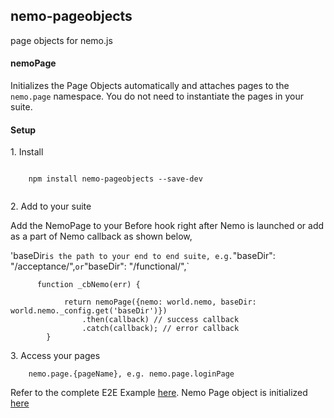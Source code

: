 ## nemo-pageobjects
  page objects for nemo.js


#### nemoPage
Initializes the Page Objects automatically and attaches pages to the `nemo.page` namespace. You do not need to instantiate the pages in your suite.


#### Setup

<p>1. Install</p> 

```
    
    npm install nemo-pageobjects --save-dev
    
```

<p>2. Add to your suite</p> 

Add the NemoPage to your Before hook right after Nemo is launched or add as a part of Nemo callback as shown below,

'baseDir` is the path to your end to end suite, e.g. `"baseDir": "/acceptance/",` or `"baseDir": "/functional/",`


```
      function _cbNemo(err) {

            return nemoPage({nemo: world.nemo, baseDir: world.nemo._config.get('baseDir')})
                .then(callback) // success callback
                .catch(callback); // error callback
        }

```

<p>3. Access your pages</p> 

```
    nemo.page.{pageName}, e.g. nemo.page.loginPage
```

Refer to the complete E2E Example [here][1]. Nemo Page object is initialized [here][2]
 
[1]: https://github.paypal.com/kugajjar/nemo-cucumberjs-framework
[2]: https://github.paypal.com/kugajjar/nemo-cucumberjs-framework/blob/master/acceptance/helpers/world.js#L38-L40



